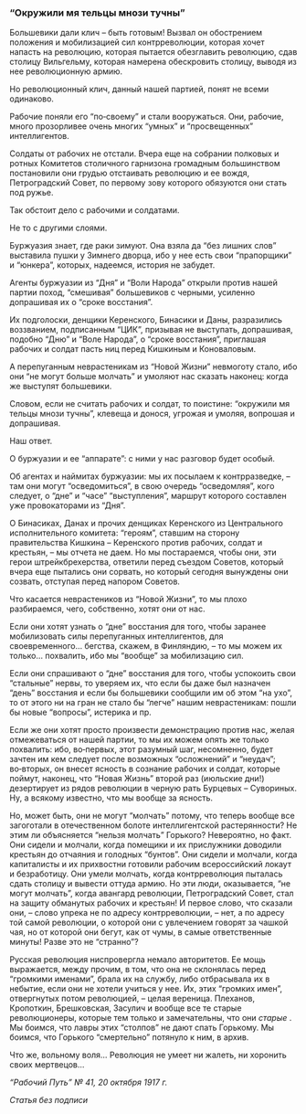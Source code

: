 ### “Окружили мя тельцы мнози тучны”

Большевики дали клич – быть готовым! Вызвал он обострением положения и мобилизацией сил контрреволюции, которая хочет напасть на революцию, которая пытается обезглавить революцию, сдав столицу Вильгельму, которая намерена обескровить столицу, выводя из нее революционную армию.

Но революционный клич, данный нашей партией, понят не всеми одинаково.

Рабочие поняли его “по‑своему” и стали вооружаться. Они, рабочие, много прозорливее очень многих “умных” и “просвещенных” интеллигентов.

Солдаты от рабочих не отстали. Вчера еще на собрании полковых и ротных Комитетов столичного гарнизона громадным большинством постановили они грудью отстаивать революцию и ее вождя, Петроградский Совет, по первому зову которого обязуются они стать под ружье.

Так обстоит дело с рабочими и солдатами.

Не то с другими слоями.

Буржуазия знает, где раки зимуют. Она взяла да “без лишних слов” выставила пушки у Зимнего дворца, ибо у нее есть свои “прапорщики” и “юнкера”, которых, надеемся, история не забудет.

Агенты буржуазии из “Дня” и “Воли Народа” открыли против нашей партии поход, “смешивая” большевиков с черными, усиленно допрашивая их о “сроке восстания”.

Их подголоски, денщики Керенского, Бинасики и Даны, разразились воззванием, подписанным “ЦИК”, призывая не выступать, допрашивая, подобно “Дню” и “Воле Народа”, о “сроке восстания”, приглашая рабочих и солдат пасть ниц перед Кишкиным и Коноваловым.

А перепуганным неврастеникам из “Новой Жизни” невмоготу стало, ибо они “не могут больше молчать” и умоляют нас сказать наконец: когда же выступят большевики.

Словом, если не считать рабочих и солдат, то поистине: “окружили мя тельцы мнози тучны”, клевеща и донося, угрожая и умоляя, вопрошая и допрашивая.

Наш ответ.

О буржуазии и ее “аппарате”: с ними у нас разговор будет особый.

Об агентах и наймитах буржуазии: мы их посылаем к контрразведке, – там они могут “осведомиться”, в свою очередь “осведомляя”, кого следует, о “дне” и “часе” “выступления”, маршрут которого составлен уже провокаторами из “Дня”.

О Бинасиках, Данах и прочих денщиках Керенского из Центрального исполнительного комитета: “героям”, ставшим на сторону правительства Кишкина – Керенского против рабочих, солдат и крестьян, – мы отчета не даем. Но мы постараемся, чтобы они, эти герои штрейкбрехерства, ответили перед съездом Советов, который вчера еще пытались они сорвать, но который сегодня вынуждены они созвать, отступая перед напором Советов.

Что касается неврастеников из “Новой Жизни”, то мы плохо разбираемся, чего, собственно, хотят они от нас.

Если они хотят узнать о “дне” восстания для того, чтобы заранее мобилизовать силы перепуганных интеллигентов, для своевременного… бегства, скажем, в Финляндию, – то мы можем их только… похвалить, ибо мы “вообще” за мобилизацию сил.

Если они спрашивают о “дне” восстания для того, чтобы успокоить свои “стальные” нервы, то уверяем их, что если бы даже был назначен “день” восстания и если бы большевики сообщили им об этом “на ухо”, то от этого ни на гран не стало бы “легче” нашим неврастеникам: пошли бы новые “вопросы”, истерика и пр.

Если же они хотят просто произвести демонстрацию против нас, желая отмежеваться от нашей партии, то мы их можем опять же только похвалить: ибо, во‑первых, этот разумный шаг, несомненно, будет зачтен им кем следует после возможных “осложнений” и “неудач”; во‑вторых, он внесет ясность в сознание рабочих и солдат, которые поймут, наконец, что “Новая Жизнь” второй раз (июльские дни!) дезертирует из рядов революции в черную рать Бурцевых – Сувориных. Ну, а всякому известно, что мы вообще за ясность.

Но, может быть, они не могут “молчать” потому, что теперь вообще все загоготали в отечественном болоте интеллигентской растерянности? Не этим ли объясняется “нельзя молчать” Горького? Невероятно, но факт. Они сидели и молчали, когда помещики и их прислужники доводили крестьян до отчаяния и голодных “бунтов”. Они сидели и молчали, когда капиталисты и их прихвостни готовили рабочим всероссийский локаут и безработицу. Они умели молчать, когда контрреволюция пыталась сдать столицу и вывести оттуда армию. Но эти люди, оказывается, “не могут молчать”, когда авангард революции, Петроградский Совет, стал на защиту обманутых рабочих и крестьян! И первое слово, что сказали они, – слово упрека не по адресу контрреволюции, – нет, а по адресу той самой революции, о которой они с увлечением говорят за чашкой чая, но от которой они бегут, как от чумы, в самые ответственные минуты! Разве это не “странно”?

Русская революция ниспровергла немало авторитетов. Ее мощь выражается, между прочим, в том, что она не склонялась перед “громкими именами”, брала их на службу, либо отбрасывала их в небытие, если они не хотели учиться у нее. Их, этих “громких имен”, отвергнутых потом революцией, – целая вереница. Плеханов, Кропоткин, Брешковская, Засулич и вообще все те старые революционеры, которые тем только и замечательны, что они _старые_ . Мы боимся, что лавры этих “столпов” не дают спать Горькому. Мы боимся, что Горького “смертельно” потянуло к ним, в архив.

Что же, вольному воля… Революция не умеет ни жалеть, ни хоронить своих мертвецов…

_“Рабочий Путь” №_ _41, 20 октября 1917_ _г._

_Статья без подписи_